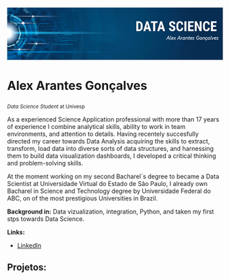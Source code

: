 <!--[![author](https://img.shields.io/badge/author-carlosfab-red.svg)](https://www.linkedin.com/in/carlosfab) [![](https://img.shields.io/badge/python-3.7+-blue.svg)](https://www.python.org/downloads/release/python-365/) [![GPLv3 license](https://img.shields.io/badge/License-GPLv3-blue.svg)](http://perso.crans.org/besson/LICENSE.html) [![contributions welcome](https://img.shields.io/badge/contributions-welcome-brightgreen.svg?style=flat)](https://github.com/carlosfab/data_science/issues)-->

<p align="center">
  <img src="banner.png" >
</p>

# Alex Arantes Gonçalves
<sub>*Data Science Student* at Univesp</sub>

As a experienced Science Application professional with more than 17 years of experience I combine analytical skills, ability to work in team environments, and attention to details. Having recentely succesfully directed my career towards Data Analysis acquiring the skills to extract, transform, load data into diverse sorts of data structures, and harnessing them to build data visualization dashboards, I developed a critical thinking and problem-solving skills.

At the moment working on my second Bacharel´s degree to became a Data Scientist at Universidade Virtual do Estado de São Paulo, I already own Bacharel in Science and Technology degree by Universidade Federal do ABC, on of the most prestigious Universities in Brazil.

**Background in:** Data vizualization, integration, Python, and taken my first stps towards Data Science.

**Links:**

* [LinkedIn](https://www.linkedin.com/in/alexarantesgoncalves/)

## Projetos:
<!--Veja os tutoriais publicados do Sigmoidal:

* **Como usar o Histograma para Data Science:** https://bit.ly/2L2cMwy
* **Como Implementar Regressão Linear com Python:** https://bit.ly/2Li5pzY
* **Data Science: Investigando o naufrágio do Titanic:** https://bit.ly/2Ubr5SH
* **Como Tratar Dados Ausentes com Pandas:** https://bit.ly/31KWSMN
* **XGBoost: aprenda este algoritmo de Machine Learning em Python:** https://bit.ly/2UbRhws
* **Como criar uma Wordcloud em Python:** https://bit.ly/2OxsphM
* **Como lidar com dados desbalanceados:** https://bit.ly/2ZlaNsV-->

